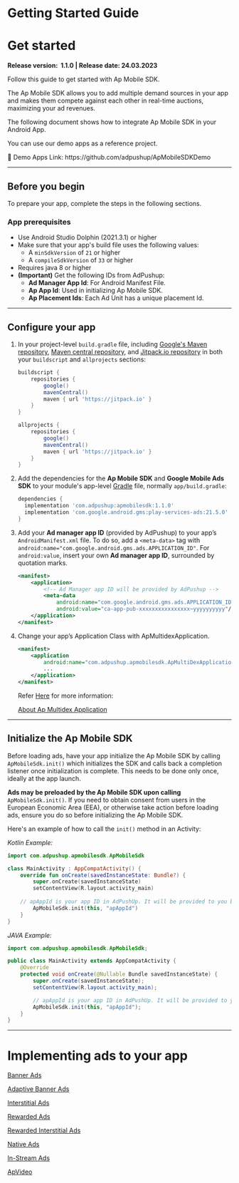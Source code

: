 # Getting Started Guide

# **Get started**

**Release version:  1.1.0 | Release date: 24.03.2023**

Follow this guide to get started with Ap Mobile SDK.

The Ap Mobile SDK allows you to add multiple demand sources in your app and makes them compete against each other in real-time auctions, maximizing your ad revenues. 

The following document shows how to integrate Ap Mobile SDK in your Android App.

You can use our demo apps as a reference project.

<aside>
📎 Demo Apps Link: https://github.com/adpushup/ApMobileSDKDemo

</aside>

---

## Before you begin

To prepare your app, complete the steps in the following sections.

### **App prerequisites**

- Use Android Studio Dolphin (2021.3.1) or higher
- Make sure that your app's build file uses the following values:
    - A `minSdkVersion` of `21` or higher
    - A `compileSdkVersion` of `33` or higher
- Requires java 8 or higher
- **(Important)** Get the following IDs from AdPushup:
    - **Ad Manager App Id**: For Android Manifest File.
    - **Ap App Id**: Used in initializing Ap Mobile SDK.
    - **Ap Placement Ids**: Each Ad Unit has a unique placement Id.

---

## Configure your app

1. In your project-level `build.gradle` file, including [Google's Maven repository](https://maven.google.com/web/index.html), [Maven central repository](https://search.maven.org/artifact), and [Jitpack.io repository](http://jitpack.io/) in both your `buildscript` and `allprojects` sections:
    
    ```groovy
    buildscript {
        repositories {
            google()
            mavenCentral()
            maven { url 'https://jitpack.io' }
        }
    }
    
    allprojects {
        repositories {
            google()
            mavenCentral()
            maven { url 'https://jitpack.io' }
        }
    }
    ```
    
2. Add the dependencies for the **Ap Mobile SDK** and **Google Mobile Ads SDK** to your module's app-level [Gradle](https://gradle.org/) file, normally `app/build.gradle`:
    
    ```groovy
    dependencies {
      implementation 'com.adpushup:apmobilesdk:1.1.0'
      implementation 'com.google.android.gms:play-services-ads:21.5.0'
    }
    ```
    
3. Add your **Ad manager app ID** (provided by AdPushup) to your app’s `AndroidManifest.xml` file. To do so, add a `<meta-data>` tag with `android:name="com.google.android.gms.ads.APPLICATION_ID"`. For `android:value`, insert your own **Ad manager app ID**, surrounded by quotation marks.
    
    ```xml
    <manifest>
        <application>
            <!-- Ad Manager app ID will be provided by AdPushup -->
            <meta-data
                android:name="com.google.android.gms.ads.APPLICATION_ID"
                android:value="ca-app-pub-xxxxxxxxxxxxxxxx~yyyyyyyyyy"/>
        </application>
    </manifest>
    ```
    
4. Change your app’s Application Class with ApMultidexApplication. 
    
    ```xml
    <manifest>
        <application
            android:name="com.adpushup.apmobilesdk.ApMultiDexApplication" >
            ...
        </application>
    </manifest>
    ```
    
    Refer [Here](ApMultiDexApplicationGuide.md) for more information:
    
    [About Ap Multidex Application](ApMultiDexApplicationGuide.md)
    

---

## **Initialize the Ap Mobile SDK**

Before loading ads, have your app initialize the Ap Mobile SDK by calling `ApMobileSdk.init()` which initializes the SDK and calls back a completion listener once initialization is complete. This needs to be done only once, ideally at the app launch.

**Ads may be preloaded by the Ap Mobile SDK upon calling** `ApMobileSdk.init()`. If you need to obtain consent from users in the European Economic Area (EEA), or otherwise take action before loading ads, ensure you do so before initializing the Ap Mobile SDK.

Here's an example of how to call the `init()` method in an Activity:

*Kotlin Example:*

```kotlin
import com.adpushup.apmobilesdk.ApMobileSdk

class MainActivity : AppCompatActivity() {
    override fun onCreate(savedInstanceState: Bundle?) {
        super.onCreate(savedInstanceState)
        setContentView(R.layout.activity_main)
				
	// apAppId is your app ID in AdPushUp. It will be provided to you by AdPushup.
        ApMobileSdk.init(this, "apAppId")
    }
}
```

*JAVA Example:*

```java
import com.adpushup.apmobilesdk.ApMobileSdk;

public class MainActivity extends AppCompatActivity {
    @Override
    protected void onCreate(@Nullable Bundle savedInstanceState) {
        super.onCreate(savedInstanceState);
        setContentView(R.layout.activity_main);

        // apAppId is your app ID in AdPushUp. It will be provided to you by AdPushup.
        ApMobileSdk.init(this, "apAppId");
    }
}
```

---

# Implementing ads to your app

[Banner Ads](BannerAdExample/README.md)

[Adaptive Banner Ads](AdaptiveBannerAdExample/README.md)

[Interstitial Ads](InterstitialAdExample/README.md)

[Rewarded Ads](RewardedAdExample/README.md)

[Rewarded Interstitial Ads](RewardedInterstitialAdExample/README.md)

[Native Ads](NativeAdExample/README.md)

[In-Stream Ads](InstreamAdExampleWithApExoPlayer/README.md)

[ApVideo](ApVideoExample/README.md)